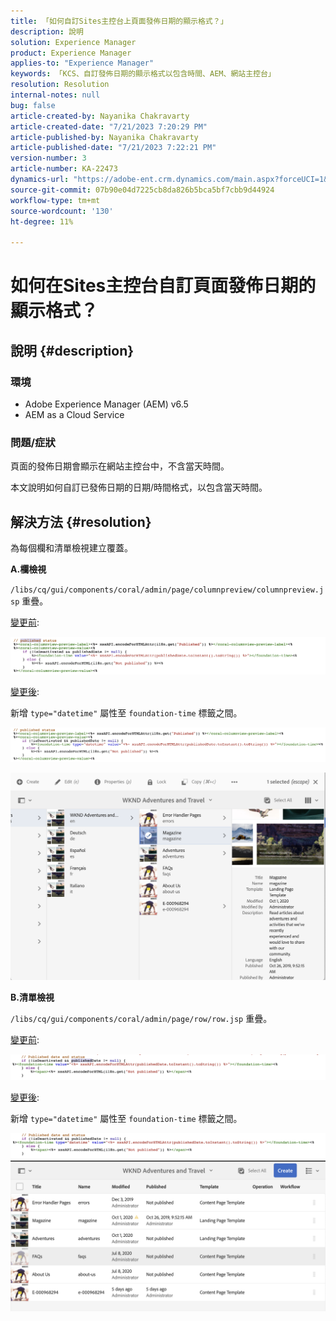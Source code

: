 ```yaml
---
title: 「如何自訂Sites主控台上頁面發佈日期的顯示格式？」
description: 說明
solution: Experience Manager
product: Experience Manager
applies-to: "Experience Manager"
keywords: 「KCS、自訂發佈日期的顯示格式以包含時間、AEM、網站主控台」
resolution: Resolution
internal-notes: null
bug: false
article-created-by: Nayanika Chakravarty
article-created-date: "7/21/2023 7:20:29 PM"
article-published-by: Nayanika Chakravarty
article-published-date: "7/21/2023 7:22:21 PM"
version-number: 3
article-number: KA-22473
dynamics-url: "https://adobe-ent.crm.dynamics.com/main.aspx?forceUCI=1&pagetype=entityrecord&etn=knowledgearticle&id=7deee0a5-fb27-ee11-9966-6045bd006ce9"
source-git-commit: 07b90e04d7225cb8da826b5bca5bf7cbb9d44924
workflow-type: tm+mt
source-wordcount: '130'
ht-degree: 11%

---
```


# 如何在Sites主控台自訂頁面發佈日期的顯示格式？

## 說明 {#description}


### 環境

- Adobe Experience Manager (AEM) v6.5
- AEM as a Cloud Service


### 問題/症狀

頁面的發佈日期會顯示在網站主控台中，不含當天時間。

本文說明如何自訂已發佈日期的日期/時間格式，以包含當天時間。


## 解決方法 {#resolution}


為每個欄和清單檢視建立覆蓋。

<b>A.欄檢視</b>

`/libs/cq/gui/components/coral/admin/page/columnpreview/columnpreview.jsp` 重疊。

<u>變更前</u>:

![](assets/76d8eda9-2625-ee11-9cbe-6045bd006a22.png)

<u>變更後</u>:

新增 `type="datetime"` 屬性至 `foundation-time` 標籤之間。

![](assets/bc3fccb7-2625-ee11-9cbe-6045bd006a22.png)

![](assets/4b4c42f9-2625-ee11-9cbe-6045bd006a22.png)

<b>B.清單檢視</b>

`/libs/cq/gui/components/coral/admin/page/row/row.jsp` 重疊。

<u>變更前</u>:

![](assets/b4d354c8-2625-ee11-9cbe-6045bd006a22.png)

<u>變更後</u>:

新增 `type="datetime"` 屬性至 `foundation-time` 標籤之間。

![](assets/82f75cd6-2625-ee11-9cbe-6045bd006a22.png)
![](assets/807c0517-2725-ee11-9cbe-6045bd006a22.png)
